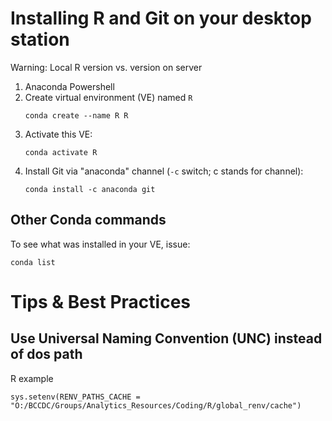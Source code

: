  

# Installing R and Git on your desktop station 

Warning: Local R version vs. version on server

1. Anaconda Powershell
2. Create virtual environment (VE) named ```R```
   ```
   conda create --name R R
   ```
3. Activate this VE:
   ```
   conda activate R
   ```
5. Install Git via "anaconda" channel (```-c``` switch; c stands for channel):
   ```
   conda install -c anaconda git
   ```

## Other Conda commands

To see what was installed in your VE, issue:
  ```
  conda list
  ```



# Tips & Best Practices

## Use Universal Naming Convention (UNC) instead of dos path 

  R example
  ```
  sys.setenv(RENV_PATHS_CACHE = "O:/BCCDC/Groups/Analytics_Resources/Coding/R/global_renv/cache") 
  ```
